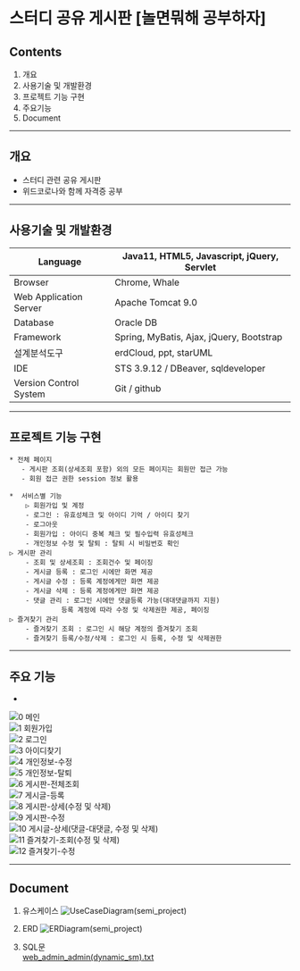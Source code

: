 # 스터디 공유 게시판 [놀면뭐해 공부하자]

## Contents 
1. 개요
2. 사용기술 및 개발환경
3. 프로젝트 기능 구현
4. 주요기능
5. Document
***
## 개요
* 스터디 관련 공유 게시판
* 위드코로나와 함께 자격증 공부
***

## 사용기술 및 개발환경

Language | Java11, HTML5, Javascript, jQuery, Servlet
------------ | ------------- 
Browser | Chrome, Whale 
Web Application Server | Apache Tomcat 9.0
Database|Oracle DB
Framework|Spring, MyBatis, Ajax, jQuery, Bootstrap
설계분석도구|erdCloud, ppt, starUML
IDE|STS 3.9.12 / DBeaver, sqldeveloper
Version Control System|Git / github
***
## 프로젝트 기능 구현
    * 전체 페이지
       - 게시판 조회(상세조회 포함) 외의 모든 페이지는 회원만 접근 가능
       - 회원 접근 권한 session 정보 활용
 
    *  서비스별 기능
        ▷ 회원가입 및 계정
	    - 로그인 : 유효성체크 및 아이디 기억 / 아이디 찾기
	    - 로그아웃
	    - 회원가입 : 아이디 중복 체크 및 필수입력 유효성체크
	    - 개인정보 수정 및 탈퇴 : 탈퇴 시 비밀번호 확인
	▷ 게시판 관리
	    - 조회 및 상세조회 : 조회건수 및 페이징
	    - 게시글 등록 : 로그인 시에만 화면 제공
	    - 게시글 수정 : 등록 계정에게만 화면 제공
	    - 게시글 삭제 : 등록 계정에게만 화면 제공
	    - 댓글 관리 : 로그인 시에만 댓글등록 가능(대대댓글까지 지원)
	             등록 계정에 따라 수정 및 삭제권한 제공, 페이징
	▷ 즐겨찾기 관리
	    - 즐겨찾기 조회 : 로그인 시 해당 계정의 즐겨찾기 조회
	    - 즐겨찾기 등록/수정/삭제 : 로그인 시 등록, 수정 및 삭제권한
	    
***
## 주요 기능
* 
![0 메인](https://user-images.githubusercontent.com/115056845/223771633-0ab355e5-f819-42da-8ec5-c242c03586a5.png)<br>
![1 회원가입](https://user-images.githubusercontent.com/115056845/223771640-4d253bc7-4893-4bfd-9a0e-a66d922d955d.png)<br>
![2 로그인](https://user-images.githubusercontent.com/115056845/223771644-96253b2b-163d-470e-a2d2-96d17eaa53a1.png)<br>
![3 아이디찾기](https://user-images.githubusercontent.com/115056845/223771647-c5de15d3-9f3c-4ee7-aef5-4dbc0fe2d2ca.png)<br>
![4 개인정보-수정](https://user-images.githubusercontent.com/115056845/223771649-050a8bf4-24f2-470e-9eda-c2df01fdf031.png)<br>
![5 개인정보-탈퇴](https://user-images.githubusercontent.com/115056845/223771650-604c63c8-55a2-4d22-8e1e-790afb49690f.png)<br>
![6 게시판-전체조회](https://user-images.githubusercontent.com/115056845/223771653-0b533243-19bf-405c-8751-a23cde2ddfd3.png)<br>
![7 게시글-등록](https://user-images.githubusercontent.com/115056845/223771655-4819ecfe-28dc-4102-8fb7-6d5d9a54bc35.png)<br>
![8 게시판-상세(수정 및 삭제)](https://user-images.githubusercontent.com/115056845/223771657-aa47bca4-7f32-44a1-a19f-b43af3e02d1b.png)<br>
![9 게시판-수정](https://user-images.githubusercontent.com/115056845/223771659-74708e3f-4567-4534-bad8-7de436164269.png)<br>
![10 게시글-상세(댓글-대댓글, 수정 및 삭제)](https://user-images.githubusercontent.com/115056845/223771661-94b6cc54-7e67-49d7-a6a4-ead04c86fa6a.png)<br>
![11 즐겨찾기-조회(수정 및 삭제)](https://user-images.githubusercontent.com/115056845/223771662-a486a639-e3d7-4862-b8ee-b2df893718e3.png)<br>
![12 즐겨찾기-수정](https://user-images.githubusercontent.com/115056845/223771664-ffcbc810-be7b-4893-8f13-a157d60946a4.png)<br>
***
## Document
1. 유스케이스
![UseCaseDiagram(semi_project)](https://user-images.githubusercontent.com/115056845/223771810-7aebcb25-38ee-42f5-a3ad-f1160dae6a12.png)

2. ERD
![ERDiagram(semi_project)](https://user-images.githubusercontent.com/115056845/223771796-085b6b57-1244-4ece-95fa-a13271c54189.png)


3. SQL문  
[web_admin_admin(dynamic_sm).txt](https://github.com/KimMilo/project_milokim/files/10922794/web_admin_admin.dynamic_sm.txt)

